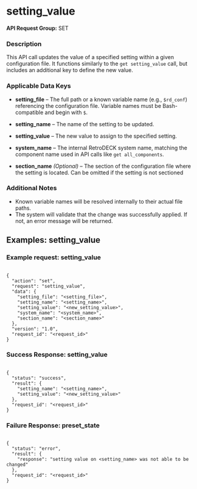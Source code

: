 # setting_value

**API Request Group:** SET

### Description

This API call updates the value of a specified setting within a given configuration file. It functions similarly to the `get setting_value` call, but includes an additional key to define the new value.

### Applicable Data Keys

- **setting_file** – The full path or a known variable name (e.g., `$rd_conf`) referencing the configuration file. Variable names must be Bash-compatible and begin with `$`.

- **setting_name** – The name of the setting to be updated.

- **setting_value** – The new value to assign to the specified setting.

- **system_name** – The internal RetroDECK system name, matching the component name used in API calls like `get all_components`.

- **section_name** *(Optional)* – The section of the configuration file where the setting is located. Can be omitted if the setting is not sectioned

### Additional Notes

- Known variable names will be resolved internally to their actual file paths.
- The system will validate that the change was successfully applied. If not, an error message will be returned.

## Examples: setting_value 

### Example request: setting_value 


```

{
  "action": "set",
  "request": "setting_value",
  "data": {
    "setting_file": "<setting_file>",
    "setting_name": "<setting_name>",
    "setting_value": "<new_setting_value>",
    "system_name": "<system_name>",
    "section_name": "<section_name>"
  },
  "version": "1.0",
  "request_id": "<request_id>"
}

```


### Success Response: setting_value 


```

{
  "status": "success",
  "result": {
    "setting_name": "<setting_name>",
    "setting_value": "<new_setting_value>"
  },
  "request_id": "<request_id>"
}

```
### Failure Response: preset_state

```

{
  "status": "error",
  "result": {
    "response": "setting value on <setting_name> was not able to be changed"
  },
  "request_id": "<request_id>"
}

```
